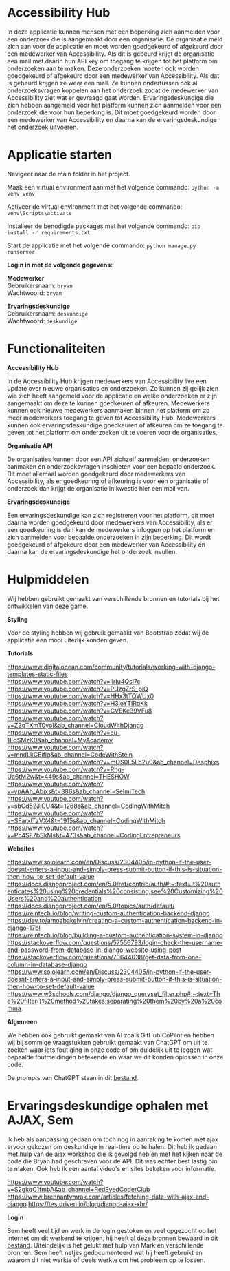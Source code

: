 # Accessibility Hub
In deze applicatie kunnen mensen met een beperking zich aanmelden voor een onderzoek die is aangemaakt door een organisatie. De organisatie meld zich aan voor de applicatie en moet worden goedgekeurd of afgekeurd door een medewerker van Accessibility. Als dit is gebeurd krijgt de organisatie een mail met daarin hun API key om toegang te krijgen tot het platform om onderzoeken aan te maken. Deze onderzoeken moeten ook worden goedgekeurd of afgekeurd door een medewerker van Accessibility. Als dat is gebeurd krijgen ze weer een mail. Ze kunnen ondertussen ook al onderzoeksvragen koppelen aan het onderzoek zodat de medewerker van Accessibility ziet wat er gevraagd gaat worden. Ervaringsdeskundige die zich hebben aangemeld voor het platform kunnen zich aanmelden voor een onderzoek die voor hun beperking is. Dit moet goedgekeurd worden door een medewerker van Accessibility en daarna kan de ervaringsdeskundige het onderzoek uitvoeren.

# Applicatie starten

Navigeer naar de main folder in het project. <br/>

Maak een virtual environment aan met het volgende commando: ```python -m venv venv``` <br/>

Activeer de virtual environment met het volgende commando: ```venv\Scripts\activate``` <br/>

Installeer de benodigde packages met het volgende commando: ```pip install -r requirements.txt``` <br/>

Start de applicatie met het volgende commando: ```python manage.py runserver``` <br/>

<strong>Login in met de volgende gegevens:</strong> <br/>

<strong>Medewerker</strong> <br/>
Gebruikersnaam: ```bryan``` <br/>
Wachtwoord: ```bryan``` <br/>

<strong>Ervaringsdeskundige</strong> <br/>
Gebruikersnaam: ```deskundige``` <br/>
Wachtwoord: ```deskundige``` <br/>

# Functionaliteiten

**Accessibility Hub** <br/>

In de Accessibility Hub krijgen medewerkers van Accessibility live een update over nieuwe organisaties en onderzoeken. Zo kunnen zij gelijk zien wie zich heeft aangemeld voor de applicatie en welke onderzoeken er zijn aangemaakt om deze te kunnen goedkeuren of afkeuren. Medewerkers kunnen ook nieuwe medewerkers aanmaken binnen het platform om zo meer medewerkers toegang te geven tot Accessibility Hub. Medewerkers kunnen ook ervaringsdeskundige goedkeuren of afkeuren om ze toegang te geven tot het platform om onderzoeken uit te voeren voor de organisaties.

**Organisatie API** <br/>

De organisaties kunnen door een API zichzelf aanmelden, onderzoeken aanmaken en onderzoeksvragen inschieten voor een bepaald onderzoek. Dit moet allemaal worden goedgekeurd door medewerkers van Accessibility, als er goedkeuring of afkeuring is voor een organisatie of onderzoek dan krijgt de organisatie in kwestie hier een mail van.

**Ervaringsdeskundige** <br/>

Een ervaringsdeskundige kan zich registreren voor het platform, dit moet daarna worden goedgekeurd door medewerkers van Accessibility, als er een goedkeuring is dan kan de medewerkers inloggen op het platform en zich aanmelden voor bepaalde onderzoeken in zijn beperking. Dit wordt goedgekeurd of afgekeurd door een medewerker van Accessibility en daarna kan de ervaringsdeskundige het onderzoek invullen.

# Hulpmiddelen

Wij hebben gebruikt gemaakt van verschillende bronnen en tutorials bij het ontwikkelen van deze game.

**Styling** <br/>

Voor de styling hebben wij gebruik gemaakt van Bootstrap zodat wij de applicatie een mooi uiterlijk konden geven.

**Tutorials** <br/>

https://www.digitalocean.com/community/tutorials/working-with-django-templates-static-files <br/>
https://www.youtube.com/watch?v=llrIu4Qsl7c <br/>
https://www.youtube.com/watch?v=PUzgZrS_piQ <br/>
https://www.youtube.com/watch?v=HHx3tTQWUx0 <br/>
https://www.youtube.com/watch?v=H3joYTIRqKk <br/>
https://www.youtube.com/watch?v=CVEKe39VFu8 <br/>
https://www.youtube.com/watch?v=Z3qTXmT0yoI&ab_channel=CloudWithDjango <br/>
https://www.youtube.com/watch?v=cu-1EdSMzK0&ab_channel=MyAcademy <br/>
https://www.youtube.com/watch?v=mndLkCEiflg&ab_channel=CodeWithStein <br/>
https://www.youtube.com/watch?v=mOS0L5Lb2u0&ab_channel=Desphixs <br/>
https://www.youtube.com/watch?v=Rhg-Ua6tM2w&t=449s&ab_channel=THESHOW <br/>
https://www.youtube.com/watch?v=ypAAh_Abjxs&t=386s&ab_channel=SelmiTech <br/>
https://www.youtube.com/watch?v=sbCd52JiCU4&t=1268s&ab_channel=CodingWithMitch <br/>
https://www.youtube.com/watch?v=SFarxlTzVX4&t=1915s&ab_channel=CodingWithMitch <br/>
https://www.youtube.com/watch?v=Pc4SF7bSkMs&t=473s&ab_channel=CodingEntrepreneurs <br/>

**Websites** <br/>

https://www.sololearn.com/en/Discuss/2304405/in-python-if-the-user-doesnt-enters-a-input-and-simply-press-submit-button-if-this-is-situation-then-how-to-set-default-value <br/>
https://docs.djangoproject.com/en/5.0/ref/contrib/auth/#:~:text=It%20authenticates%20using%20credentials%20consisting,see%20Customizing%20Users%20and%20authentication <br/>
https://docs.djangoproject.com/en/5.0/topics/auth/default/ <br/>
https://reintech.io/blog/writing-custom-authentication-backend-django <br/>
https://dev.to/amoabakelvin/creating-a-custom-authentication-backend-in-django-17bl <br/>
https://reintech.io/blog/building-a-custom-authentication-system-in-django <br/>
https://stackoverflow.com/questions/57556793/login-check-the-username-and-password-from-database-in-django-website-using-post <br/>
https://stackoverflow.com/questions/70644038/get-data-from-one-column-in-database-django <br/>
https://www.sololearn.com/en/Discuss/2304405/in-python-if-the-user-doesnt-enters-a-input-and-simply-press-submit-button-if-this-is-situation-then-how-to-set-default-value <br/>
https://www.w3schools.com/django/django_queryset_filter.php#:~:text=The%20filter()%20method%20takes,separating%20them%20by%20a%20comma. <br/>

**Algemeen** <br/>

We hebben ook gebruikt gemaakt van AI zoals GitHub CoPilot en hebben wij bij sommige vraagstukken gebruikt gemaakt van
ChatGPT om uit te zoeken waar iets fout ging in onze code of om duidelijk uit te leggen wat bepaalde foutmeldingen
betekende en waar we dit konden oplossen in onze code. 

De prompts van ChatGPT staan in dit [bestand](chatgpt.md).

# Ervaringsdeskundige ophalen met AJAX, Sem
Ik heb als aanpassing gedaan om toch nog in aanraking te komen met ajax ervoor gekozen om deskundige in real-time op te halen. Dit heb ik gedaan met hulp van de ajax workshop die ik gevolgd heb en met het kijken naar de code die Bryan had geschreven voor de API. Dit was echter best lastig om te maken. Ook heb ik een aantal video's en sites bekeken voor informatie. 

https://www.youtube.com/watch?v=S2gkqC1fmbA&ab_channel=RedEyedCoderClub
https://www.brennantymrak.com/articles/fetching-data-with-ajax-and-django
https://testdriven.io/blog/django-ajax-xhr/

**Login** <br/>

Sem heeft veel tijd en werk in de login gestoken en veel opgezocht op het internet om dit werkend te krijgen, hij heeft al deze bronnen bewaard in dit [bestand](login.md). Uiteindelijk is het gelukt met hulp van Mark en verschillende bronnen. Sem heeft netjes gedocumenteerd wat hij heeft gebruikt en waarom dit niet werkte of deels werkte om het probleem op te lossen.